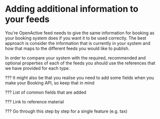 # Adding additional information to your feeds

You're OpenActive feed needs to give the same information for booking as your booking system does  if you want it to be used correctly. The best approach is consider the information that is currently in your system and how that maps to the different feeds you would like to publish.&#x20;

In order to compare your system with the required, recommended and optional properties of each of the feeds you should use the references that we have provided for each type.

??? It might also be that you realise you need to add some fields when you make your Booking API, so keep that in mind

??? List of common fields that are added

??? Link to reference material

??? Go through this step by step for a single feature (e.g. tax)
